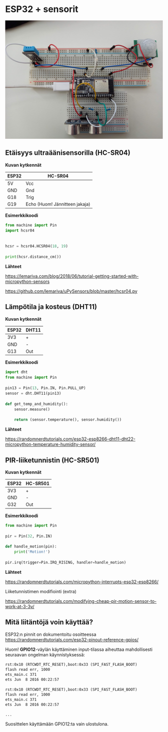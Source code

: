 # ESP32 + sensorit

![liitännät](connections.jpg)




## Etäisyys ultraäänisensorilla (HC-SR04)

**Kuvan kytkennät**

ESP32   | HC-SR04
--------|--------
5V      | Vcc
GND     | Gnd
G18     | Trig
G19     | Echo (Huom! Jännitteen jakaja)

**Esimerkkikoodi**

```python
from machine import Pin
import hcsr04


hcsr = hcsr04.HCSR04(18, 19)

print(hcsr.distance_cm())
```

**Lähteet**

https://lemariva.com/blog/2018/06/tutorial-getting-started-with-micropython-sensors

https://github.com/lemariva/uPySensors/blob/master/hcsr04.py


## Lämpötila ja kosteus (DHT11)

**Kuvan kytkennät**

ESP32   | DHT11
--------|--------
3V3     | +
GND     | -
G13     | Out

**Esimerkkikoodi**

```python
import dht
from machine import Pin

pin13 = Pin(13, Pin.IN, Pin.PULL_UP)
sensor = dht.DHT11(pin13)

def get_temp_and_humidity():
    sensor.measure()

    return (sensor.temperature(), sensor.humidity())
```

**Lähteet**

https://randomnerdtutorials.com/esp32-esp8266-dht11-dht22-micropython-temperature-humidity-sensor/

## PIR-liiketunnistin (HC-SR501)

**Kuvan kytkennät**

ESP32   | HC-SR501
--------|--------
3V3     | +
GND     | -
G32     | Out

**Esimerkkikoodi**

```python
from machine import Pin

pir = Pin(32, Pin.IN)

def handle_motion(pin):
    print('Motion!')

pir.irq(trigger=Pin.IRQ_RISING, handler=handle_motion)
```

**Lähteet**

https://randomnerdtutorials.com/micropython-interrupts-esp32-esp8266/

Liiketunnistimen modifiointi (extra)

https://randomnerdtutorials.com/modifying-cheap-pir-motion-sensor-to-work-at-3-3v/


## Mitä liitäntöjä voin käyttää?

ESP32:n pinnit on dokumentoitu osoitteessa https://randomnerdtutorials.com/esp32-pinout-reference-gpios/

Huom! **GPIO12**-väylän käyttäminen input-tilassa aiheuttaa mahdollisesti seuraavan ongelman käynnistyksessä:

```
rst:0x10 (RTCWDT_RTC_RESET),boot:0x33 (SPI_FAST_FLASH_BOOT)
flash read err, 1000
ets_main.c 371
ets Jun  8 2016 00:22:57

rst:0x10 (RTCWDT_RTC_RESET),boot:0x33 (SPI_FAST_FLASH_BOOT)
flash read err, 1000
ets_main.c 371
ets Jun  8 2016 00:22:57

...
```

Suosittelen käyttämään GPIO12:ta vain ulostulona.